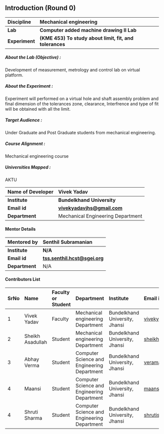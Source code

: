 ## Introduction (Round 0)

<b>Discipline | <b> Mechanical engineering
:--|:--|
<b> Lab | <b> Computer added machine drawing II Lab
<b> Experiment|     <b> (KME 453) To study about limit, fit, and tolerances

<h5> About the Lab (Objective) : </h5>
 Development of measurement, metrology and control lab on virtual platform.

<h5> About the Experiment : </h5>
 Experiment will performed on a virtual hole and shaft assembly problem and final dimension of the tolerances zone, clearance, Interfrence and type of fit will be obtained with all the limit.

<h5> Target Audience : </h5>
Under Graduate and Post Graduate students from mechanical engineering.

<h5> Course Alignment : </h5>
Mechanical engineering course 

<h5> Universities Mapped : </h5>
AKTU

<b>Name of Developer | <b> Vivek Yadav
:--|:--|
<b> Institute | <b> Bundelkhand University
<b> Email id|     <b> vivekyadavjhs@gmail.com
<b> Department | Mechanical Engineering Department

#### Mentor Details

<b>Mentored by | <b> Senthil Subramanian
:--|:--|
<b> Institute | <b> N/A
<b> Email id|     <b> tss.senthil.hcst@sgei.org
<b> Department | N/A

#### Contributors List

SrNo | Name | Faculty or Student | Department| Institute | Email id
:--|:--|:--|:--|:--|:--|
1 | Vivek Yadav | Faculty | Mechanical engineering Department | Bundelkhand University, Jhansi | vivekyadavjhs@gmail.com
2 | Sheikh Asadullah | Student | Mechanical engineering Department | Bundelkhand University, Jhansi |sheikhasadullah99@gmail.com
3 | Abhay Verma | Student | Computer Science and Engineering Department | Bundelkhand University, Jhansi |veramaabhay734@gmail.com
4 | Maansi | Student | Computer Science and Engineering Department | Bundelkhand University, Jhansi |maansiverma8@gmail.com
4 | Shruti Sharma | Student | Computer Science and Engineering Department | Bundelkhand University, Jhansi |shrutisharma12feb@gmail.com
